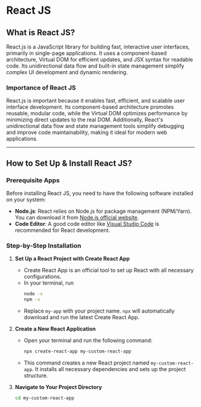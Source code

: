 # React JS

## What is React JS?

React.js is a JavaScript library for building fast, interactive user interfaces, primarily in single-page applications. It uses a component-based architecture, Virtual DOM for efficient updates, and JSX syntax for readable code. Its unidirectional data flow and built-in state management simplify complex UI development and dynamic rendering.

### Importance of React JS
React.js is important because it enables fast, efficient, and scalable user interface development. Its component-based architecture promotes reusable, modular code, while the Virtual DOM optimizes performance by minimizing direct updates to the real DOM. Additionally, React's unidirectional data flow and state management tools simplify debugging and improve code maintainability, making it ideal for modern web applications.

---

## How to Set Up & Install React JS?

### Prerequisite Apps

Before installing React JS, you need to have the following software installed on your system:
- **Node.js**: React relies on Node.js for package management (NPM/Yarn). You can download it from [Node.js official website](https://nodejs.org/).
- **Code Editor**: A good code editor like [Visual Studio Code](https://code.visualstudio.com/) is recommended for React development.

### Step-by-Step Installation

1. **Set Up a React Project with Create React App**
   - Create React App is an official tool to set up React with all necessary configurations.
   - In your terminal, run
     ```bash
     node -v
     npm -v
     ```
   - Replace `my-app` with your project name. `npx` will automatically download and run the latest Create      React App.  
2. **Create a New React Application**
   - Open your terminal and run the following command:
     ```bash
     npx create-react-app my-custom-react-app
     ```
   - This command creates a new React project named `my-custom-react-app`. It installs all necessary dependencies and sets up the project structure.

3. **Navigate to Your Project Directory**
   ```bash
   cd my-custom-react-app